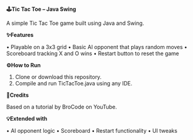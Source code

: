**🕹️Tic Tac Toe – Java Swing**

  A simple Tic Tac Toe game built using Java and Swing.

**✨Features**

  •	Playable on a 3x3 grid
  •	Basic AI opponent that plays random moves
  •	Scoreboard tracking X and O wins
  •	Restart button to reset the game

**⚙️How to Run**

  1.	Clone or download this repository.
  2.	Compile and run TicTacToe.java using any IDE.

**🔗Credits**

  Based on a tutorial by BroCode on YouTube.

**💡Extended with**

  •	AI opponent logic
  •	Scoreboard
  •	Restart functionality
  •	UI tweaks

